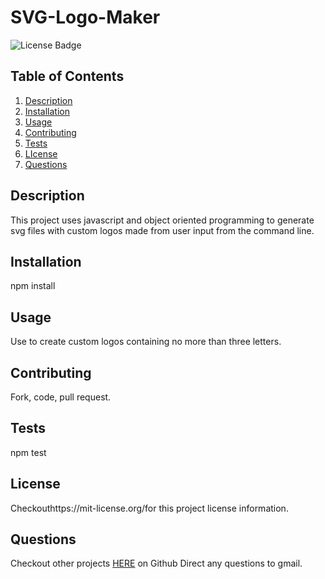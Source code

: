 # SVG-Logo-Maker
![License Badge](https://shields.io/badge/license-MIT-blue)
## Table of Contents
1. [Description](#description)
2. [Installation](#installation)
3. [Usage](#usage)
4. [Contributing](#contributing)
5. [Tests](#tests)
6. [LIcense](#lIcense)
7. [Questions](#questions)

## Description
This project uses javascript and object oriented programming to generate svg files with custom logos made from user input from the command line. 

## Installation
npm install

## Usage
Use to create custom logos containing no more than three letters.

## Contributing
Fork, code, pull request.

## Tests
npm test

## License
Checkouthttps://mit-license.org/for this project license information.

## Questions
Checkout other projects [HERE](https://github.com/undefined) on Github 
Direct any questions to gmail. 